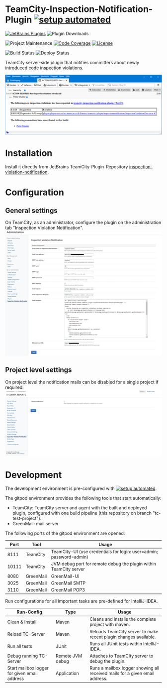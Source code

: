 # TeamCity-Inspection-Notification-Plugin [![setup automated][gitpod-shield]][gitpod]
[![JetBrains Plugins][jetbrains-plugin-release-shield]][jetbrains-plugin]
![Plugin Downloads][jetbrains-plugin-download-shield]

![Project Maintenance][maintenance-shield]
[![Code Coverage][codecov-shield]][codecov]
[![License][license-shield]][license]

[![Build Status][build-status-shield]][build-status]
[![Deploy Status][deploy-status-shield]][deploy-status]

TeamCity server-side plugin that notifies committers about newly introduced code inspection violations.

![Screen shot of app](images/email.png "Screen shot of the notification")

# Installation

Install it directly from JetBrains TeamCity-Plugin-Repository [inspection-violation-notification][jetbrains-plugin].

# Configuration

## General settings
On TeamCity, as an administrator, configure the plugin on the administration tab "Inspection Violation Notification".
![Screen shot of app](images/general-settings.png "General settings page")

## Project level settings
On project level the notification mails can be disabled for a single project if required:
![Screen shot of app](images/project-settings.png "Project settings page")

# Development
The development environment is pre-configured with [![setup automated][gitpod-shield]][gitpod].

The gitpod environment provides the following tools that start automatically:
* TeamCity: TeamCity server and agent with the built and deployed plugin, configured with one build pipeline (this repository on branch "tc-test-project").
* GreenMail: mail server

The following ports of the gitpod environment are opened:

| Port  | Tool      | Usage                                                               |
|-------|-----------|---------------------------------------------------------------------|
| 8111  | TeamCity  | TeamCity-UI (use credentials for login: user=admin; password=admin) |
| 10111 | TeamCity  | JVM debug port for remote debug the plugin within TeamCity server   |
| 8080  | GreenMail | GreenMail-UI                                                        |
| 3025  | GreenMail | GreenMail SMTP                                                      |
| 3110  | GreenMail | GreenMail POP3                                                      |

Run configurations for all important tasks are pre-defined for IntelliJ-IDEA.

| Run-Config                                   | Type             | Usage                                                                       |
|----------------------------------------------|------------------|-----------------------------------------------------------------------------|
| Clean & Install                              | Maven            | Cleans and installs the complete project with maven.                        |
| Reload TC-Server                             | Maven            | Reloads TeamCity server to make recent plugin changes available.            |
| Run all tests                                | JUnit            | Runs all JUnit tests within IntelliJ-IDEA.                                  |
| Debug running TC-Server                      | Remote JVM debug | Attaches to TeamCIty server to debug the plugin.                            |
| Start mailbox logger for given email address | Application      | Runs a mailbox logger showing all received mails for a given email address. |

[gitpod-shield]: https://img.shields.io/badge/Gitpod-ready_to_code-orange?logo=gitpod
[gitpod]: https://gitpod.io/from-referrer/
[maintenance-shield]: https://img.shields.io/maintenance/yes/2022.svg
[license-shield]: https://img.shields.io/github/license/frimtec/teamcity-inspection-notification-plugin.svg
[license]: https://opensource.org/licenses/Apache-2.0
[build-status-shield]: https://github.com/frimtec/teamcity-inspection-notification-plugin/workflows/Build/badge.svg
[build-status]: https://github.com/frimtec/teamcity-inspection-notification-plugin/actions?query=workflow%3ABuild
[deploy-status-shield]: https://github.com/frimtec/teamcity-inspection-notification-plugin/workflows/Deploy%20release/badge.svg
[deploy-status]: https://github.com/frimtec/teamcity-inspection-notification-plugin/actions?query=workflow%3A%22Deploy+release%22
[codecov-shield]: https://codecov.io/gh/frimtec/teamcity-inspection-notification-plugin/branch/master/graph/badge.svg?token=PA2AUVHJNI
[codecov]: https://codecov.io/gh/frimtec/teamcity-inspection-notification-plugin
[jetbrains-plugin-release-shield]: https://img.shields.io/jetbrains/plugin/v/12382
[jetbrains-plugin-download-shield]: https://img.shields.io/jetbrains/plugin/d/12382
[jetbrains-plugin]: https://plugins.jetbrains.com/plugin/12382-inspection-violation-notification
